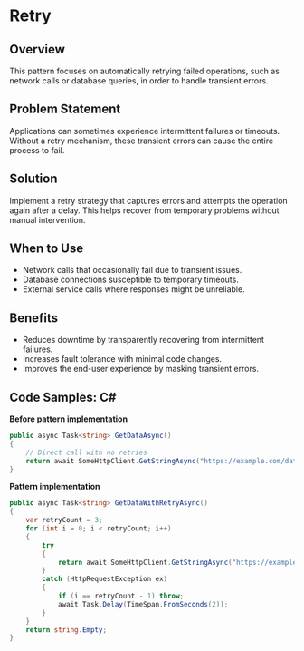 # Retry

## Overview
This pattern focuses on automatically retrying failed operations, such as network calls or database queries, in order to handle transient errors.

## Problem Statement
Applications can sometimes experience intermittent failures or timeouts. Without a retry mechanism, these transient errors can cause the entire process to fail.

## Solution
Implement a retry strategy that captures errors and attempts the operation again after a delay. This helps recover from temporary problems without manual intervention.

## When to Use
- Network calls that occasionally fail due to transient issues.
- Database connections susceptible to temporary timeouts.
- External service calls where responses might be unreliable.

## Benefits
- Reduces downtime by transparently recovering from intermittent failures.
- Increases fault tolerance with minimal code changes.
- Improves the end-user experience by masking transient errors.

## Code Samples: C#

**Before pattern implementation**
```csharp
public async Task<string> GetDataAsync()
{
    // Direct call with no retries
    return await SomeHttpClient.GetStringAsync("https://example.com/data");
}
```

**Pattern implementation**

```csharp
public async Task<string> GetDataWithRetryAsync()
{
    var retryCount = 3;
    for (int i = 0; i < retryCount; i++)
    {
        try
        {
            return await SomeHttpClient.GetStringAsync("https://example.com/data");
        }
        catch (HttpRequestException ex)
        {
            if (i == retryCount - 1) throw;
            await Task.Delay(TimeSpan.FromSeconds(2));
        }
    }
    return string.Empty;
}

